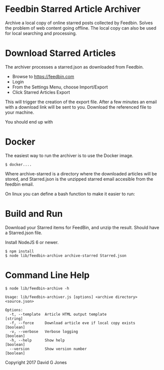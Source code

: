 Feedbin Starred Article Archiver
================================

Archive a local copy of online starred posts collected by Feedbin. Solves the problem of web content going offline. The local copy can also be used for local searching and processing.

# Download Starred Articles

The archiver processes a starred.json as downloaded from Feedbin.

- Browse to https://feedbin.com
- Login
- From the Settings Menu, choose Import/Export
- Click Starred Articles Export

This will trigger the creation of the export file. After a few minutes an email with a download link will be sent to you. Download the referenced file to your machine.

You should end up with

# Docker

The easiest way to run the archiver is to use the Docker image.

    $ docker....

Where archive-starred is a directory where the downloaded articles will be stored, and Starred.json is the unzipped starred email accesible from the feedbin email.

On linux you can define a bash function to make it easier to run:




# Build and Run

Download your Starred items for FeedBin, and unzip the result. Should have a Starred.json file.

Install NodeJS 6 or newer.

    $ npm install
    $ node lib/feedbin-archive archive-starred Starred.json


# Command Line Help

    $ node lib/feedbin-archive -h

    Usage: lib/feedbin-archiver.js [options] <archive directory> <source.json>

    Options:
      -t, --template  Article HTML output template                          [string]
      -f, --force     Download article eve if local copy exists            [boolean]
      -v, --verbose   Verbose logging                                      [boolean]
      -h, --help      Show help                                            [boolean]
      --version       Show version number                                  [boolean]


Copyright 2017 David G Jones